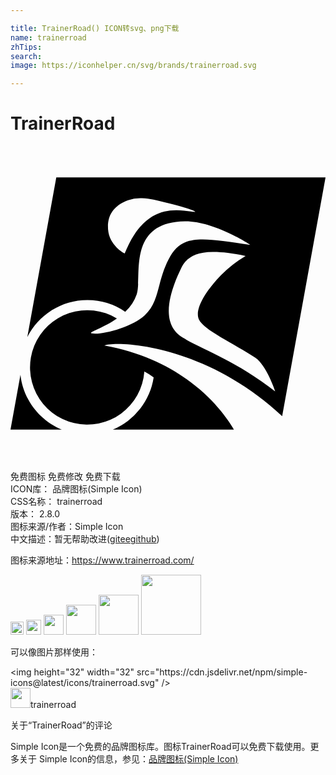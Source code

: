 ```yaml
---

title: TrainerRoad() ICON转svg、png下载
name: trainerroad
zhTips: 
search: 
image: https://iconhelper.cn/svg/brands/trainerroad.svg

---
```


# TrainerRoad  <small style="font-size: 60%;font-weight: 100"></small>

<div id="svg" class="svg-wrap">
<svg xmlns="http://www.w3.org/2000/svg" role="img" viewBox="0 0 24 24"><title>TrainerRoad icon</title><path d="M3.489 2.392L1.281 14.558c.862-1.684 2.586-2.817 4.574-2.817h.007a5.08 5.08 0 0 1 2.894.9l-.017-.011a3.23 3.23 0 0 0 .878-1.336l.007-.023c.413-1.328-.787-5.473 3.662-5.538 2.222-.031 5.068 1.816 4.992 1.805-3.994-.614-5.263-.787-6.242 1.115-.889 1.726-.657 3.163-1.802 4.24-.979.923-3.32 1.534-4.048 1.383-.33-.069.837-.379 1.921-1.136a4.36 4.36 0 1 0 2.089 4.058l.001-.014c.251.145.489.294.711.444a5.146 5.146 0 0 1-3.087 3.967l-.034.013h9.235c-.733-1.264-3.514-5.267-9.87-6.403.783-.387 7.589-.197 13.546 5.381l3.304-18.192zm6.529 1.588c.592.019 1.176.177 1.664.294 1.338.32 2.533.674 2.372.747-.033.014-.586-.064-.816-.088a4.118 4.118 0 0 0-1.558.072l.028-.006c-2.099.503-2.857 2.962-3 3.183-.017.024-1.186-.6-1.274-1.826-.062-.894.258-1.752 1.525-2.224l.002.002a2.751 2.751 0 0 1 1.057-.154zm5.389 4.093c.651-.008 1.469.085 2.505.305a8.972 8.972 0 0 0-1.865 1.456l-.002.002c-1.07 1.098-2.061 2.566-1.691 3.379s2.652 1.826 4.3 2.92c.852.568 1.515 2.559 1.517 2.566-3.11-2.417-5.369-3.097-7.048-4.1-1.971-1.186-.712-4.058-.114-5.301.342-.704.964-1.209 2.397-1.227zM.759 17.427L0 21.608h3.904c-1.708-.717-2.93-2.284-3.143-4.157l-.002-.024z"/></svg>
</div>
<detail full-name='trainerroad'></detail>

<div class="detail-page">
<p>
<span><span class="badge-success badge">免费图标</span> <span class="badge-success badge">免费修改</span>  <span class="badge-success badge">免费下载</span> </span>
<br/>
<span>
ICON库：
<span class="badge-secondary badge">品牌图标(Simple Icon)</span> 
</span>
<br/>
<span>
CSS名称：
<span class="badge-secondary badge">trainerroad</span> 
</span>

<br/>
<span>
版本：
<span class="badge-secondary badge">2.8.0</span> 
</span>
<br/>
<span>图标来源/作者：<span class="badge-light badge">Simple Icon</span></span> 
<br/>
<span class="zh-detail">中文描述：暂无<span class="help-link"><span>帮助改进</span>(<a href="https://gitee.com/liuwave/icon-helper/edit/master/json/brands/trainerroad.json" target="_blank" rel="noopener noreferrer">gitee</a><a href="https://github.com/liuwave/icon-helper/edit/master/json/brands/trainerroad.json" target="_blank" rel="noopener noreferrer">github</a></span>)</span><br/>
</p>
</div><div class="description description alert alert-light"><p>图标来源地址：<a href="https://www.trainerroad.com/" target="_blank" rel="noopener noreferrer">https://www.trainerroad.com/</a></p></div>
<div class="alert alert-dark">
<img height="21" width="21" src="https://cdn.jsdelivr.net/npm/simple-icons@latest/icons/trainerroad.svg" />
<img height="24" width="24" src="https://cdn.jsdelivr.net/npm/simple-icons@latest/icons/trainerroad.svg" />
<img height="32" width="32" src="https://cdn.jsdelivr.net/npm/simple-icons@latest/icons/trainerroad.svg" />
<img height="48" width="48" src="https://cdn.jsdelivr.net/npm/simple-icons@latest/icons/trainerroad.svg" />
<img height="64" width="64" src="https://cdn.jsdelivr.net/npm/simple-icons@latest/icons/trainerroad.svg" />
<img height="96" width="96" src="https://cdn.jsdelivr.net/npm/simple-icons@latest/icons/trainerroad.svg" />

</div>
<div>
  <p>可以像图片那样使用：    
  </p>
  <div class="alert alert-primary" style="font-size: 14px">
    &lt;img height="32" width="32" src="https://cdn.jsdelivr.net/npm/simple-icons@latest/icons/trainerroad.svg" /&gt;
    <copy-btn content='<img height="32" width="32" src="https://cdn.jsdelivr.net/npm/simple-icons@latest/icons/trainerroad.svg" />'></copy-btn>
  </div>
  <div class="alert alert-secondary">
    <img height="32" width="32" src="https://cdn.jsdelivr.net/npm/simple-icons@latest/icons/trainerroad.svg" />trainerroad
    <copy-btn content="trainerroad" btn-title="复制图标名称"></copy-btn>
  </div>
</div>

<Vssue title="关于“TrainerRoad”的评论" >关于“TrainerRoad”的评论</Vssue>


<div><p>Simple Icon是一个免费的品牌图标库。图标TrainerRoad可以免费下载使用。更多关于  Simple Icon的信息，参见：<a target="_blank" href="https://iconhelper.cn/brands.html">品牌图标(Simple Icon)</a>
</p></div>
